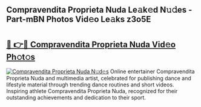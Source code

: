 ## Compravendita Proprieta Nuda Le𝚊k𝚎d N𝚞𝚍es - Part-mBN Photos Vid𝚎o Le𝚊ks z3o5E

# <h2><a href="http://fbckr9.evod.top/?m=Compravendita+Proprieta+Nuda">🔗 👉🔴 Compravendita Proprieta Nuda Vid𝚎o Ph𝚘t𝚘s</a></h2>

[![Compravendita Proprieta Nuda N𝚞d𝚎s](https://i.imgur.com/8V9OHl7.gif)](http://fbckr9.evod.top/?m=Compravendita+Proprieta+Nuda)
Online entertainer Compravendita Proprieta Nuda and multimedia artist, celebrated for publishing dance and lifestyle material through trending dance routines and short videos. Inspiring athlete Compravendita Proprieta Nuda, recognized for their outstanding achievements and dedication to their sport. 
